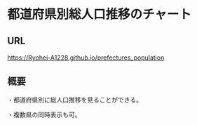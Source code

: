 # 都道府県別総人口推移のチャート

## URL

https://Ryohei-A1228.github.io/prefectures_population

## 概要

・都道府県別に総人口推移を見ることができる。

・複数県の同時表示も可。


